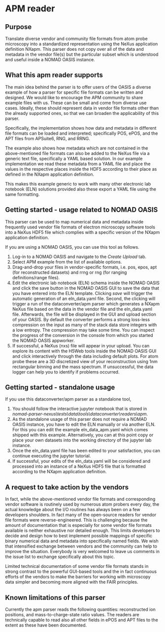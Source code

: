 # APM reader

## Purpose
Translate diverse vendor and community file formats from atom probe microscopy into
a standardized representation using the NeXus application definition NXapm.
This parser does not copy over all of the data and metadata in the vendor file(s)
but the particular subset which is understood and useful inside a NOMAD OASIS instance.

## What this apm reader supports
The main idea behind the parser is to offer users of the OASIS a diverse example of how
a parser for specific file formats can be written and designed. We would like to encourage
the APM community to share example files with us. These can be small and come from diverse use cases.
Ideally, these should represent data in vendor file formats other than the already supported
ones, so that we can broaden the applicability of this parser.

Specifically, the implementation shows how data and metadata in different file formats can
be loaded and interpreted; specifically POS, ePOS, and the APT files from APSuite6, RNG, and RRNG.

The example also shows how metadata which are not contained in the above-mentioned file formats
can also be added to the NeXus file via a generic text file, specifically a YAML based solution.
In our example implementation we read these metadata from a YAML file and place the values in the
respective places inside the HDF5 according to their place as defined in the NXapm
application definition.

This makes this example generic to work with many other electronic lab notebook (ELN) solutions
provided also these export a YAML file using the same formatting.

## Getting started - usage related to NOMAD OASIS
This parser can be used to map numerical data and metadata inside frequently
used vendor file formats of electron microscopy software tools into a NeXus
HDF5 file which complies with a specific version of the NXapm application
definition.

If you are using a NOMAD OASIS, you can use this tool as follows.
1. Log-in to a NOMAD OASIS and navigate to the *Create Upload* tab.
2. Select APM example from the list of available options.
3. Drag-and-drop your files in vendor-specific formats, i.e. pos, epos, apt
   (for reconstructed datasets) and rrng or rng (for ranging definitions/range files).
3. Edit the electronic lab notebook (ELN) schema inside the NOMAD OASIS and click the
   save button in the NOMAD OASIS GUI to save the data that you have entered into
   the ELN template. Clicking *save* will trigger the automatic generation
   of an eln_data.yaml file. Second, the clicking will trigger a run of the
   dataconverter/apm parser which generates a NXapm NeXus file based on the data
   in the vendor file and the eln_data.yaml file. Afterwards, the file will be
   displayed in the GUI and upload section of your OASIS.
   By default the converter performs a strong loss-less compression on the input
   as many of the stack data store integers with a low entropy.
   The compression may take some time. You can inspect the progress of the conversion
   in the console from which you started the NOMAD OASIS appworker.
4. If successful, a NeXus (nxs) file will appear in your upload. You can explore
   its content with the H5Web tools inside the NOMAD OASIS GUI and click interactively
   through the data including default plots. For atom probe these are a 3D discretized
   view of your reconstruction using 1nm rectangular binning and the mass spectrum.
   If unsuccessful, the data logger can help you to identify if problems occurred.

## Getting started - standalone usage
If you use this dataconverter/apm parser as a standalone tool,
1. You should follow the interactive jupyter notebook that is stored in
   *nomad-parser-nexus\tests\data\tools\dataconverter\readers\apm*.
2. As the standalone usage of this parser does not require a NOMAD OASIS instance,
   you have to edit the ELN manually or via another ELN. For this you can edit the
   example eln_data_apm.yaml which comes shipped with this example. Alternatively,
   you can at this point copy or place your own datasets into the working directory
   of the jupyter lab instance.
3. Once the eln_data.yaml file has been edited to your satisfaction,
   you can continue executing the jupyter tutorial.
4. If successful, your edits of the eln_data.yaml will be considered and processed
   into an instance of a NeXus HDF5 file that is formatted according to the
   NXapm application definition.

## A request to take action by the vendors
In fact, while the above-mentioned vendor file formats and corresponding vendor software is routinely
used by numerous atom probers every day, the actual knowledge about the I/O routines has always
been on a few developers shoulders. In fact many of the open-source readers for vendor file formats were
reverse-engineered. This is challenging because the amount of documentation that is especially
for some vendor file formats available is neither exhaustive nor detailed enough. This limits developers
to decide and design how to best implement possible mappings of specific binary numerical data and metadata
into specifically named fields. We wish that intensified exchange between vendors and the community
can help to improve the situation. Everybody is very welcomed to leave us comments in the issue
list to exchange specifically about this topic.

Limited technical documentation of some vendor file formats stands in strong contrast
to the powerful GUI-based tools and the in fact continuous efforts of the vendors
to make the barriers for working with microscopy data simpler and becoming more
aligned with the FAIR principles.

## Known limitations of this parser

Currently the apm parser reads the following quantities: reconstructed ion positions,
and mass-to-charge-state ratio values. The readers are technically capable to read
also all other fields in ePOS and APT files to the extent as these have been
documented.
